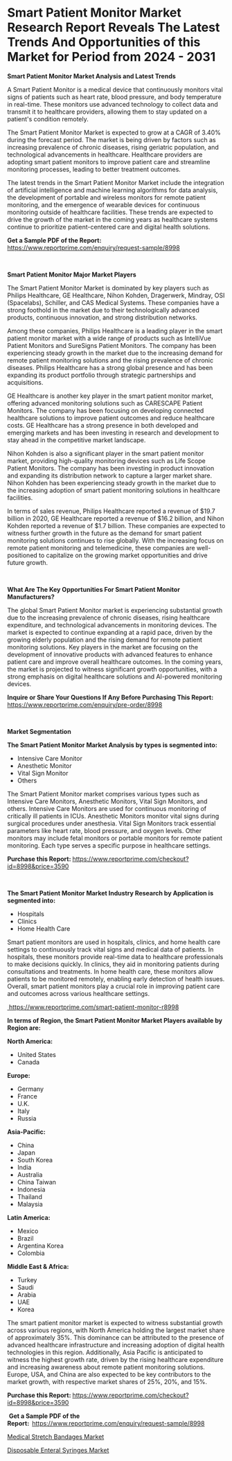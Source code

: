<p><h1>Smart Patient Monitor Market Research Report Reveals The Latest Trends And Opportunities of this Market for Period from 2024 - 2031</h1></p><p><strong>Smart Patient Monitor Market Analysis and Latest Trends</strong></p>
<p><p>A Smart Patient Monitor is a medical device that continuously monitors vital signs of patients such as heart rate, blood pressure, and body temperature in real-time. These monitors use advanced technology to collect data and transmit it to healthcare providers, allowing them to stay updated on a patient's condition remotely. </p><p>The Smart Patient Monitor Market is expected to grow at a CAGR of 3.40% during the forecast period. The market is being driven by factors such as increasing prevalence of chronic diseases, rising geriatric population, and technological advancements in healthcare. Healthcare providers are adopting smart patient monitors to improve patient care and streamline monitoring processes, leading to better treatment outcomes.</p><p>The latest trends in the Smart Patient Monitor Market include the integration of artificial intelligence and machine learning algorithms for data analysis, the development of portable and wireless monitors for remote patient monitoring, and the emergence of wearable devices for continuous monitoring outside of healthcare facilities. These trends are expected to drive the growth of the market in the coming years as healthcare systems continue to prioritize patient-centered care and digital health solutions.</p></p>
<p><strong>Get a Sample PDF of the Report:&nbsp;</strong> <a href="https://www.reportprime.com/enquiry/request-sample/8998">https://www.reportprime.com/enquiry/request-sample/8998</a></p>
<p>&nbsp;</p>
<p><strong>Smart Patient Monitor Major Market Players</strong></p>
<p><p>The Smart Patient Monitor Market is dominated by key players such as Philips Healthcare, GE Healthcare, Nihon Kohden, Dragerwerk, Mindray, OSI (Spacelabs), Schiller, and CAS Medical Systems. These companies have a strong foothold in the market due to their technologically advanced products, continuous innovation, and strong distribution networks.</p><p>Among these companies, Philips Healthcare is a leading player in the smart patient monitor market with a wide range of products such as IntelliVue Patient Monitors and SureSigns Patient Monitors. The company has been experiencing steady growth in the market due to the increasing demand for remote patient monitoring solutions and the rising prevalence of chronic diseases. Philips Healthcare has a strong global presence and has been expanding its product portfolio through strategic partnerships and acquisitions.</p><p>GE Healthcare is another key player in the smart patient monitor market, offering advanced monitoring solutions such as CARESCAPE Patient Monitors. The company has been focusing on developing connected healthcare solutions to improve patient outcomes and reduce healthcare costs. GE Healthcare has a strong presence in both developed and emerging markets and has been investing in research and development to stay ahead in the competitive market landscape.</p><p>Nihon Kohden is also a significant player in the smart patient monitor market, providing high-quality monitoring devices such as Life Scope Patient Monitors. The company has been investing in product innovation and expanding its distribution network to capture a larger market share. Nihon Kohden has been experiencing steady growth in the market due to the increasing adoption of smart patient monitoring solutions in healthcare facilities.</p><p>In terms of sales revenue, Philips Healthcare reported a revenue of $19.7 billion in 2020, GE Healthcare reported a revenue of $16.2 billion, and Nihon Kohden reported a revenue of $1.7 billion. These companies are expected to witness further growth in the future as the demand for smart patient monitoring solutions continues to rise globally. With the increasing focus on remote patient monitoring and telemedicine, these companies are well-positioned to capitalize on the growing market opportunities and drive future growth.</p></p>
<p>&nbsp;</p>
<p><strong>What Are The Key Opportunities For Smart Patient Monitor Manufacturers?</strong></p>
<p><p>The global Smart Patient Monitor market is experiencing substantial growth due to the increasing prevalence of chronic diseases, rising healthcare expenditure, and technological advancements in monitoring devices. The market is expected to continue expanding at a rapid pace, driven by the growing elderly population and the rising demand for remote patient monitoring solutions. Key players in the market are focusing on the development of innovative products with advanced features to enhance patient care and improve overall healthcare outcomes. In the coming years, the market is projected to witness significant growth opportunities, with a strong emphasis on digital healthcare solutions and AI-powered monitoring devices.</p></p>
<p><strong>Inquire or Share Your Questions If Any Before Purchasing This Report:</strong> <a href="https://www.reportprime.com/enquiry/pre-order/8998">https://www.reportprime.com/enquiry/pre-order/8998</a></p>
<p>&nbsp;</p>
<p><strong>Market Segmentation</strong></p>
<p><strong>The Smart Patient Monitor Market Analysis by types is segmented into:</strong></p>
<p><ul><li>Intensive Care Monitor</li><li>Anesthetic Monitor</li><li>Vital Sign Monitor</li><li>Others</li></ul></p>
<p><p>The Smart Patient Monitor market comprises various types such as Intensive Care Monitors, Anesthetic Monitors, Vital Sign Monitors, and others. Intensive Care Monitors are used for continuous monitoring of critically ill patients in ICUs. Anesthetic Monitors monitor vital signs during surgical procedures under anesthesia. Vital Sign Monitors track essential parameters like heart rate, blood pressure, and oxygen levels. Other monitors may include fetal monitors or portable monitors for remote patient monitoring. Each type serves a specific purpose in healthcare settings.</p></p>
<p><strong>Purchase this Report:&nbsp;</strong><a href="https://www.reportprime.com/checkout?id=8998&price=3590">https://www.reportprime.com/checkout?id=8998&price=3590</a></p>
<p>&nbsp;</p>
<p><strong>The Smart Patient Monitor Market Industry Research by Application is segmented into:</strong></p>
<p><ul><li>Hospitals</li><li>Clinics</li><li>Home Health Care</li></ul></p>
<p><p>Smart patient monitors are used in hospitals, clinics, and home health care settings to continuously track vital signs and medical data of patients. In hospitals, these monitors provide real-time data to healthcare professionals to make decisions quickly. In clinics, they aid in monitoring patients during consultations and treatments. In home health care, these monitors allow patients to be monitored remotely, enabling early detection of health issues. Overall, smart patient monitors play a crucial role in improving patient care and outcomes across various healthcare settings.</p></p>
<p><a href="https://www.reportprime.com/smart-patient-monitor-r8998">&nbsp;https://www.reportprime.com/smart-patient-monitor-r8998</a></p>
<p><strong>In terms of Region, the Smart Patient Monitor Market Players available by Region are:</strong></p>
<p>
    <p> <strong> North America: </strong>
        <ul>
            <li>United States</li>
            <li>Canada</li>
        </ul>
        </p> 
    <p> <strong> Europe: </strong>
        <ul>
            <li>Germany</li>
            <li>France</li>
            <li>U.K.</li>
            <li>Italy</li>
            <li>Russia</li>
        </ul>
        </p> 
    <p> <strong> Asia-Pacific: </strong>
        <ul>
            <li>China</li>
            <li>Japan</li>
            <li>South Korea</li>
            <li>India</li>
            <li>Australia</li>
            <li>China Taiwan</li>
            <li>Indonesia</li>
            <li>Thailand</li>
            <li>Malaysia</li>
        </ul>
        </p> 
    <p> <strong> Latin America: </strong>
        <ul>
            <li>Mexico</li>
            <li>Brazil</li>
            <li>Argentina Korea</li>
            <li>Colombia</li>
        </ul>
        </p> 
    <p> <strong> Middle East & Africa: </strong>
        <ul>
            <li>Turkey</li>
            <li>Saudi</li>
            <li>Arabia</li>
            <li>UAE</li>
            <li>Korea</li>
        </ul>
    </p>
    </p>
<p><p>The smart patient monitor market is expected to witness substantial growth across various regions, with North America holding the largest market share of approximately 35%. This dominance can be attributed to the presence of advanced healthcare infrastructure and increasing adoption of digital health technologies in this region. Additionally, Asia Pacific is anticipated to witness the highest growth rate, driven by the rising healthcare expenditure and increasing awareness about remote patient monitoring solutions. Europe, USA, and China are also expected to be key contributors to the market growth, with respective market shares of 25%, 20%, and 15%.</p></p>
<p><strong>Purchase this Report: </strong><a href="https://www.reportprime.com/checkout?id=8998&price=3590">https://www.reportprime.com/checkout?id=8998&price=3590</a></p>
<p>&nbsp;<strong>Get a Sample PDF of the Report:&nbsp;&nbsp;</strong><a href="https://www.reportprime.com/enquiry/request-sample/8998">https://www.reportprime.com/enquiry/request-sample/8998</a></p>
<p><strong></strong></p>
<p><p><a href="https://github.com/jerrycopelandthomaswsqd8q/Market-Research-Report-List-2/blob/main/medical-stretch-bandages-market.md">Medical Stretch Bandages Market</a></p><p><a href="https://github.com/brenzgnarento/Market-Research-Report-List-2/blob/main/disposable-enteral-syringes-market.md">Disposable Enteral Syringes Market</a></p></p>